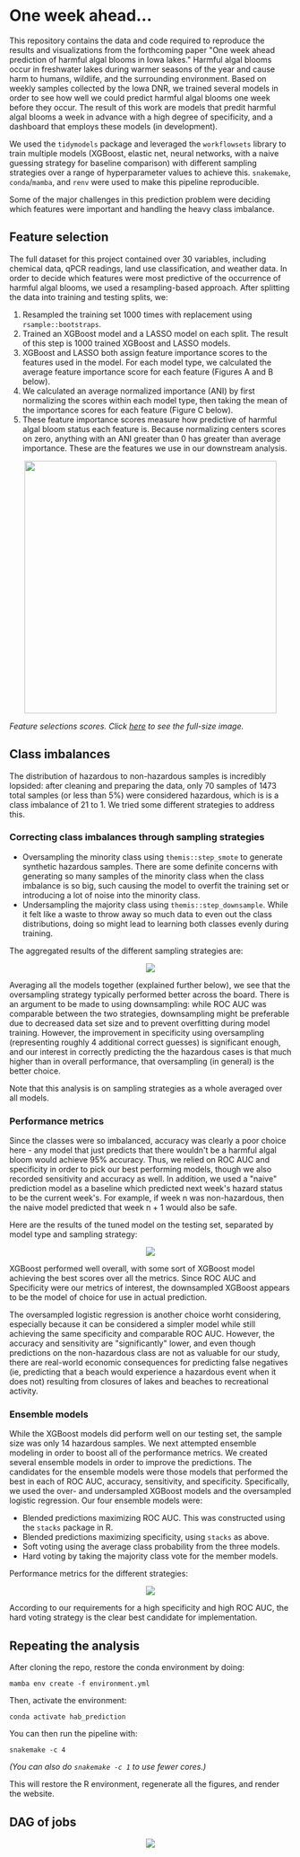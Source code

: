 # One week ahead...

This repository contains the data and code required to reproduce the results and visualizations from the forthcoming paper "One week ahead prediction of harmful algal blooms in Iowa lakes." Harmful algal blooms occur in freshwater lakes during warmer seasons of the year and cause harm to humans, wildlife, and the surrounding environment. Based on weekly samples collected by the Iowa DNR, we trained several models in order to see how well we could predict harmful algal blooms one week before they occur. The result of this work are models that predit harmful algal blooms a week in advance with a high degree of specificity, and a dashboard that employs these models (in development). 

We used the `tidymodels` package and leveraged the `workflowsets` library to train multiple models (XGBoost, elastic net, neural networks, with a naive guessing strategy for baseline comparison) with different sampling strategies over a range of hyperparameter values to achieve this. `snakemake`, `conda`/`mamba`, and `renv` were used to make this pipeline reproducible. 

Some of the major challenges in this prediction problem were deciding which features were important and handling the heavy class imbalance.

## Feature selection

The full dataset for this project contained over 30 variables, including chemical data, qPCR readings, land use classification, and weather data. In order to decide which features were most predictive of the occurrence of harmful algal blooms, we used a resampling-based approach. After splitting the data into training and testing splits, we:

1. Resampled the training set 1000 times with replacement using `rsample::bootstraps`.
2. Trained an XGBoost model and a LASSO model on each split. The result of this step is 1000 trained XGBoost and LASSO models.
3. XGBoost and LASSO both assign feature importance scores to the features used in the model. For each model type, we calculated the average feature importance score for each feature (Figures A and B below).
4. We calculated an average normalized importance (ANI) by first normalizing the scores within each model type, then taking the mean of the importance scores for each feature (Figure C below).
5. These feature importance scores measure how predictive of harmful algal bloom status each feature is. Because normalizing centers scores on zero, anything with an ANI greater than 0 has greater than average importance. These are the features we use in our downstream analysis.

<p align="center">
  <img src="figures/feature_importance/all_importances.png" height="450"/>
</p>

*Feature selections scores. Click [here](figures/feature_importance/all_importances.png) to see the full-size image.*

## Class imbalances

The distribution of hazardous to non-hazardous samples is incredibly lopsided: after cleaning and preparing the data, only 70 samples of 1473 total samples (or less than 5%) were considered hazardous, which is is a class imbalance of 21 to 1. We tried some different strategies to address this.

### Correcting class imbalances through sampling strategies

* Oversampling the minority class using `themis::step_smote` to generate synthetic  hazardous samples. There are some definite concerns with generating so many samples of the minority class when the class imbalance is so big, such causing the model to overfit the training set or introducing a lot of noise into the minority class.
* Undersampling the majority class using `themis::step_downsample`. While it felt like a waste to throw away so much data to even out the class distributions, doing so might lead to learning both classes evenly during training. 

The aggregated results of the different sampling strategies are:

<p align="center">
  <img src="figures/readme_sampling_metrics.png"/>
</p>

Averaging all the models together (explained further below), we see that the oversampling strategy typically performed better across the board. There is an argument to be made to using downsampling: while ROC AUC was comparable between the two strategies, downsampling might be preferable due to decreased data set size and to prevent overfitting during model training. However, the improvement in specificity using oversampling (representing roughly 4 additional correct guesses) is significant enough, and our interest in correctly predicting the the hazardous cases is that much higher than in overall performance, that oversampling (in general) is the better choice.

Note that this analysis is on sampling strategies as a whole averaged over all models.


### Performance metrics

Since the classes were so imbalanced, accuracy was clearly a poor choice here - any model that just predicts that there wouldn't be a harmful algal bloom would achieve 95% accuracy. Thus, we relied on ROC AUC and specificity in order to pick our best performing models, though we also recorded sensitivity and accuracy as well. In addition, we used a "naive" prediction model as a baseline which predicted next week's hazard status to be the current week's. For example, if week n was non-hazardous, then the naive model predicted that week n + 1 would also be safe. 

Here are the results of the tuned model on the testing set, separated by model type and sampling strategy:

<p align="center">
  <img src="figures/readme_testing_metrics.png">
</p>

XGBoost performed well overall, with some sort of XGBoost model achieving the best scores over all the metrics. Since ROC AUC and Specificity were our metrics of interest, the downsampled XGBoost appears to be the model of choice for use in actual prediction. 

The oversampled logistic regression is another choice worht considering, especially because it can be considered a simpler model while still achieving the same specificity and comparable ROC AUC. However, the accuracy and sensitivity are "significantly" lower, and even though predictions on the non-hazardous class are not as valuable for our study, there are real-world economic consequences for predicting false negatives (ie, predicting that a beach would experience a hazardous event when it does not) resulting from closures of lakes and beaches to recreational activity.

### Ensemble models

While the XGBoost models did perform well on our testing set, the sample size was only 14 hazardous samples. We next attempted ensemble modeling in order to boost all of the performance metrics. We created several ensemble models in order to improve the predictions. The candidates for the ensemble models were those models that performed the best in each of ROC AUC, accuracy, sensitivity, and specificity. Specifically, we used the over- and undersampled XGBoost models and the oversampled logistic regression. Our four ensemble models were:

* Blended predictions maximizing ROC AUC. This was constructed using the `stacks` package in R.
* Blended predictions maximizing specificity, using `stacks` as above.
* Soft voting using the average class probability from the three models.
* Hard voting by taking the majority class vote for the member models.

Performance metrics for the different strategies:

<p align="center">
  <img src="figures/readme_ensemble_metrics.png">
</p>

According to our requirements for a high specificity and high ROC AUC, the hard voting strategy is the clear best candidate for implementation. 

## Repeating the analysis

After cloning the repo, restore the conda environment by doing:

```
mamba env create -f environment.yml
```

Then, activate the environment:

```
conda activate hab_prediction
```

You can then run the pipeline with:

```
snakemake -c 4
```

_(You can also do `snakemake -c 1` to use fewer cores.)_

This will restore the R environment, regenerate all the figures, and render the website.

## DAG of jobs

<p align="center">
  <img src="figures/snakemake_dag.png" />
</p>
